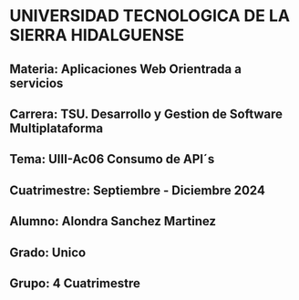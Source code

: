 # UNIVERSIDAD TECNOLOGICA DE LA SIERRA HIDALGUENSE

## **Materia**: Aplicaciones Web Orientrada a servicios 
## **Carrera:** TSU. Desarrollo y Gestion de Software Multiplataforma 
## **Tema:** UIII-Ac06 Consumo de API´s
## **Cuatrimestre:** Septiembre - Diciembre 2024
## **Alumno:** Alondra Sanchez Martinez  
## **Grado:** Unico 
## **Grupo:** 4 Cuatrimestre 

